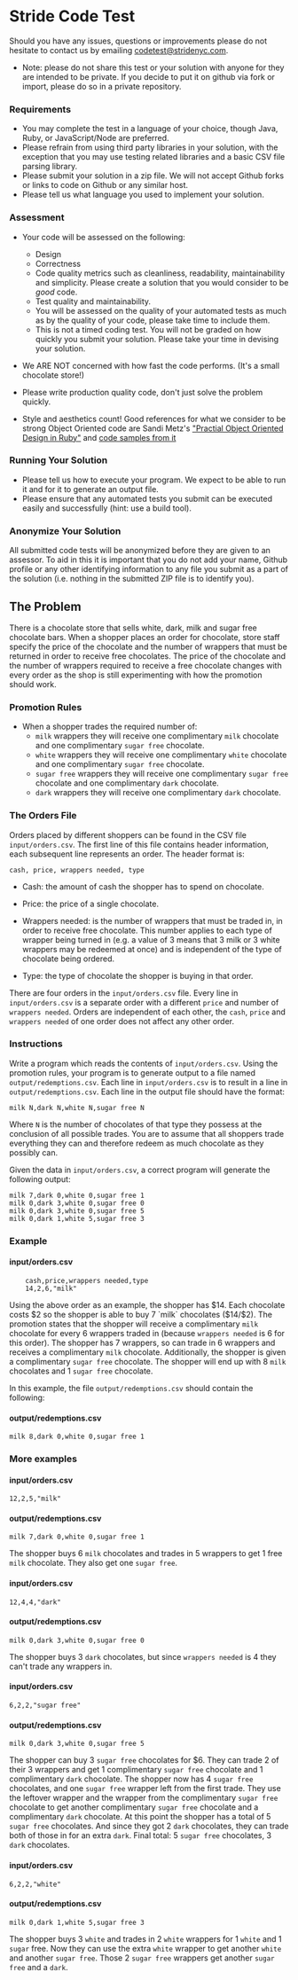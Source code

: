 # Stride Code Test

Should you have any issues, questions or improvements please do not
hesitate to contact us by emailing codetest@stridenyc.com.

* Note: please do not share this test or your solution with anyone for
  they are intended to be private. If you decide to put it on github via
fork or import, please do so in a private repository.

### Requirements

 - You may complete the test in a language of your choice, though Java,
   Ruby, or JavaScript/Node are preferred.
 - Please refrain from using third party libraries in your solution,
   with the exception that you may use testing related libraries and
   a basic CSV file parsing library.
 - Please submit your solution in a zip file. We will not accept Github
   forks or links to code on Github or any similar host.
 - Please tell us what language you used to implement your solution.

### Assessment

- Your code will be assessed on the following:
    - Design
    - Correctness
    - Code quality metrics such as cleanliness, readability,
      maintainability and simplicity.  Please create a solution that you
      would consider to be *good* code.
    - Test quality and maintainability.
    - You will be assessed on the quality of your automated tests as
      much as by the quality of your code, please take time to include
      them.
    - This is not a timed coding test. You will not be graded on how
      quickly you submit your solution. Please take your time in
      devising your solution.

- We ARE NOT concerned with how fast the code performs. (It's a small
  chocolate store!)
- Please write production quality code, don't just solve the problem
  quickly.
- Style and aesthetics count! Good references for what we consider to be
  strong Object Oriented code are Sandi Metz's ["Practial Object
Oriented Design in Ruby"](http://www.poodr.com/) and [code samples from
it](https://github.com/skmetz/poodr/)

### Running Your Solution

- Please tell us how to execute your program. We expect to be able to
  run it and for it to generate an output file.
- Please ensure that any automated tests you submit can be executed
  easily and successfully (hint: use a build tool).

### Anonymize Your Solution

All submitted code tests will be anonymized before they are given to an
assessor. To aid in this it is important that you do not add your name,
Github profile or any other identifying information to any file you
submit as a part of the solution (i.e. nothing in the submitted ZIP file
is to identify you).

## The Problem

There is a chocolate store that sells white, dark, milk and sugar free
chocolate bars. When a shopper places an order for chocolate, store
staff specify the price of the chocolate and the number of wrappers that
must be returned in order to receive free chocolates. The price of the
chocolate and the number of wrappers required to receive a free
chocolate changes with every order as the shop is still experimenting
with how the promotion should work.

### Promotion Rules

- When a shopper trades the required number of:
  - `milk` wrappers they will receive one complimentary `milk` chocolate
    and one complimentary `sugar free` chocolate.
  - `white` wrappers they will receive one complimentary `white`
    chocolate and one complimentary `sugar free` chocolate.
  - `sugar free` wrappers they will receive one complimentary `sugar
    free` chocolate and one complimentary `dark` chocolate.
  - `dark` wrappers they will receive one complimentary `dark`
    chocolate.

### The Orders File

Orders placed by different shoppers can be found in the CSV file
`input/orders.csv`. The first line of this file contains header
information, each subsequent line represents an order. The header format
is:

    cash, price, wrappers needed, type

- Cash: the amount of cash the shopper has to spend on chocolate.

- Price: the price of a single chocolate.

- Wrappers needed: is the number of wrappers that must be traded in, in
  order to receive free chocolate. This number applies to each type of
  wrapper being turned in (e.g. a value of 3 means that 3 milk or 3 white
  wrappers may be redeemed at once) and is independent of the type of
  chocolate being ordered.

- Type: the type of chocolate the shopper is buying in that order.

There are four orders in the `input/orders.csv` file. Every line in
`input/orders.csv` is a separate order with a different `price` and
number of `wrappers needed`. Orders are independent of each other, the
`cash`, `price` and `wrappers needed` of one order does not affect any
other order.

### Instructions

Write a program which reads the contents of `input/orders.csv`. Using
the promotion rules, your program is to generate output to a file named
`output/redemptions.csv`. Each line in `input/orders.csv` is to result
in a line in `output/redemptions.csv`. Each line in the output file
should have the format:

    milk N,dark N,white N,sugar free N

Where `N` is the number of chocolates of that type they possess at the
conclusion of all possible trades. You are to assume that all shoppers
trade everything they can and therefore redeem as much chocolate as they
possibly can.

Given the data in `input/orders.csv`, a correct program will generate
the following output:

```
milk 7,dark 0,white 0,sugar free 1
milk 0,dark 3,white 0,sugar free 0 
milk 0,dark 3,white 0,sugar free 5
milk 0,dark 1,white 5,sugar free 3
```

### Example

#### input/orders.csv

```
    cash,price,wrappers needed,type
    14,2,6,"milk"
```

Using the above order as an example, the shopper has $14. Each chocolate
costs $2 so the shopper is able to buy 7 `milk` chocolates ($14/$2). The
promotion states that the shopper will receive a complimentary `milk`
chocolate for every 6 wrappers traded in (because `wrappers needed` is 6
for this order). The shopper has 7 wrappers, so can trade in 6 wrappers
and receives a complimentary `milk` chocolate. Additionally, the shopper
is given a complimentary `sugar free` chocolate. The shopper will end up
with 8 `milk` chocolates and 1 `sugar free` chocolate.

In this example, the file `output/redemptions.csv` should contain the
following:

#### output/redemptions.csv

    milk 8,dark 0,white 0,sugar free 1

### More examples

#### input/orders.csv

    12,2,5,"milk"

#### output/redemptions.csv

    milk 7,dark 0,white 0,sugar free 1

The shopper buys 6 `milk` chocolates and trades in 5 wrappers to get 1
free `milk` chocolate. They also get one `sugar free`.

#### input/orders.csv

    12,4,4,"dark"

#### output/redemptions.csv

    milk 0,dark 3,white 0,sugar free 0

The shopper buys 3 `dark` chocolates, but since `wrappers needed` is 4
they can't trade any wrappers in.

#### input/orders.csv

    6,2,2,"sugar free"

#### output/redemptions.csv

    milk 0,dark 3,white 0,sugar free 5

The shopper can buy 3 `sugar free` chocolates for $6. They can trade 2
of their 3 wrappers and get 1 complimentary `sugar free` chocolate and 1
complimentary `dark` chocolate. The shopper now has 4 `sugar free`
chocolates, and one `sugar free` wrapper left from the first trade. They
use the leftover wrapper and the wrapper from the complimentary `sugar
free` chocolate to get another complimentary `sugar free` chocolate and
a complimentary `dark` chocolate. At this point the shopper has a total
of 5 `sugar free` chocolates. And since they got 2 `dark` chocolates,
they can trade both of those in for an extra `dark`. Final total: 5
`sugar free` chocolates, 3 `dark` chocolates.

#### input/orders.csv

    6,2,2,"white"

#### output/redemptions.csv

    milk 0,dark 1,white 5,sugar free 3

The shopper buys 3 `white` and trades in 2 `white` wrappers for 1
`white` and 1 `sugar` free. Now they can use the extra `white` wrapper
to get another `white` and another `sugar free`. Those 2 `sugar free`
wrappers get another `sugar free` and a `dark`.
